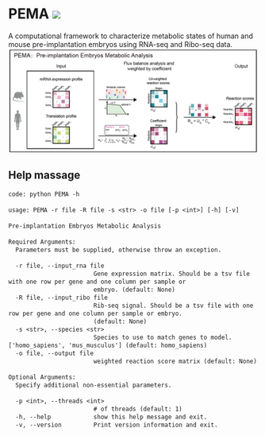 # PEMA ![](https://img.shields.io/badge/version-v0.1.0-blue)
A computational framework to characterize metabolic states of human and mouse pre-implantation embryos using RNA-seq and Ribo-seq data.
![image](https://github.com/summus-kong/PEMA/blob/main/PEMA.png)

## Help massage
```
code: python PEMA -h

usage: PEMA -r file -R file -s <str> -o file [-p <int>] [-h] [-v]

Pre-implantation Embryos Metabolic Analysis

Required Arguments:
  Parameters must be supplied, otherwise throw an exception.

  -r file, --input_rna file
                        Gene expression matrix. Should be a tsv file with one row per gene and one column per sample or
                        embryo. (default: None)
  -R file, --input_ribo file
                        Rib-seq signal. Should be a tsv file with one row per gene and one column per sample or embryo.
                        (default: None)
  -s <str>, --species <str>
                        Species to use to match genes to model. ['homo_sapiens', 'mus_musculus'] (default: homo_sapiens)
  -o file, --output file
                        weighted reaction score matrix (default: None)

Optional Arguments:
  Specify additional non-essential parameters.

  -p <int>, --threads <int>
                        # of threads (default: 1)
  -h, --help            show this help message and exit.
  -v, --version         Print version information and exit.
```

